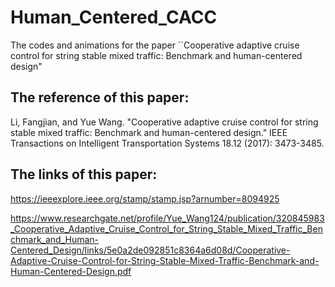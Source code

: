 # Human_Centered_CACC
The codes and animations for the paper ``Cooperative adaptive cruise control for string stable mixed traffic: Benchmark and human-centered design"

## The reference of this paper:
Li, Fangjian, and Yue Wang. "Cooperative adaptive cruise control for string stable mixed traffic: Benchmark and human-centered design." IEEE Transactions on Intelligent Transportation Systems 18.12 (2017): 3473-3485.

## The links of this paper:
https://ieeexplore.ieee.org/stamp/stamp.jsp?arnumber=8094925

https://www.researchgate.net/profile/Yue_Wang124/publication/320845983_Cooperative_Adaptive_Cruise_Control_for_String_Stable_Mixed_Traffic_Benchmark_and_Human-Centered_Design/links/5e0a2de092851c8364a6d08d/Cooperative-Adaptive-Cruise-Control-for-String-Stable-Mixed-Traffic-Benchmark-and-Human-Centered-Design.pdf


